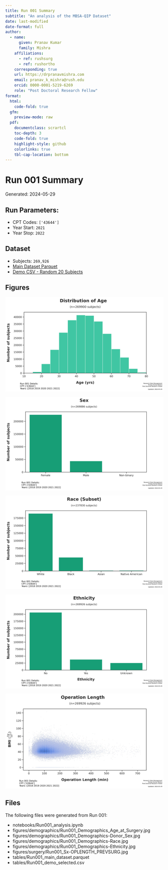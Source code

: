 ```yaml
---  
title: Run 001 Summary
subtitle: "An analysis of the MBSA-QIP Dataset"  
date: last-modified  
date-format: full  
author:  
  - name:  
      given: Pranav Kumar  
      family: Mishra  
    affiliations:  
      - ref: rushsurg  
      - ref: rushortho  
    corresponding: true  
    url: https://drpranavmishra.com  
    email: pranav_k_mishra@rush.edu  
    orcid: 0000-0001-5219-6269    
    role: "Post Doctoral Research Fellow"  
format:  
  html:  
    code-fold: true  
  gfm:
    preview-mode: raw  
  pdf:  
    documentclass: scrartcl  
    toc-depth: 3  
    code-fold: true  
    highlight-style: github  
    colorlinks: true  
    tbl-cap-location: bottom  
---
```




# Run 001 Summary

Generated: 2024-05-29

## Run Parameters:

- CPT Codes: `['43644']`
- Year Start: `2021`
- Year Stop: `2022`


## Dataset

- Subjects: `269,926`
- [Main Dataset Parquet](data/analysis/bariatric/runs/run_001/tables/Run001_main_dataset.parquet)
- [Demo CSV - Random 20 Subjects](data/analysis/bariatric/runs/run_001/tables/Run001_demo_selected.csv)

## Figures

![Run001_Demographics_Age_at_Surgery.jpg](figures/demographics/Run001_Demographics_Age_at_Surgery.jpg)

![Run001_Demographics-Donor_Sex.jpg](figures/demographics/Run001_Demographics-Donor_Sex.jpg)

![Run001_Demographics-Race.jpg](figures/demographics/Run001_Demographics-Race.jpg)

![Run001_Demographics-Ethnicity.jpg](figures/demographics/Run001_Demographics-Ethnicity.jpg)

![Run001_Sx-OPLENGTH_PREVSURG.jpg](figures/surgery/Run001_Sx-OPLENGTH_PREVSURG.jpg)




## Files

The following files were generated from Run 001:

- notebooks/Run001_analysis.ipynb
- figures/demographics/Run001_Demographics_Age_at_Surgery.jpg
- figures/demographics/Run001_Demographics-Donor_Sex.jpg
- figures/demographics/Run001_Demographics-Race.jpg
- figures/demographics/Run001_Demographics-Ethnicity.jpg
- figures/surgery/Run001_Sx-OPLENGTH_PREVSURG.jpg
- tables/Run001_main_dataset.parquet
- tables/Run001_demo_selected.csv



